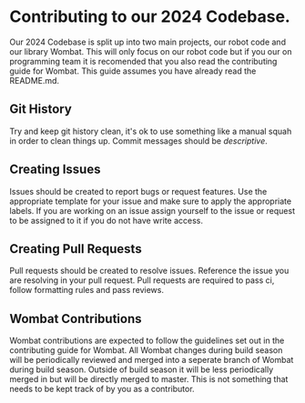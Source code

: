# Contributing to our 2024 Codebase. 
Our 2024 Codebase is split up into two main projects, our robot code and our library Wombat. This will only focus on our robot code but if you our on programming team it is recomended that you also read the contributing guide for Wombat. This guide assumes you have already read the README.md.   

## Git History
Try and keep git history clean, it's ok to use something like a manual squah in order to clean things up. Commit messages should be *descriptive*.

## Creating Issues
Issues should be created to report bugs or request features. Use the appropriate template for your issue and make sure to apply the appropriate labels. If you are working on an issue assign yourself to the issue or request to be assigned to it if you do not have write access. 

## Creating Pull Requests
Pull requests should be created to resolve issues. Reference the issue you are resolving in your pull request. Pull requests are required to pass ci, follow formatting rules and pass reviews. 

## Wombat Contributions
Wombat contributions are expected to follow the guidelines set out in the contributing guide for Wombat. All Wombat changes during build season will be periodically reviewed and merged into a seperate branch of Wombat during build season. Outside of build season it will be less periodically merged in but will be directly merged to master. This is not something that needs to be kept track of by you as a contributor. 

